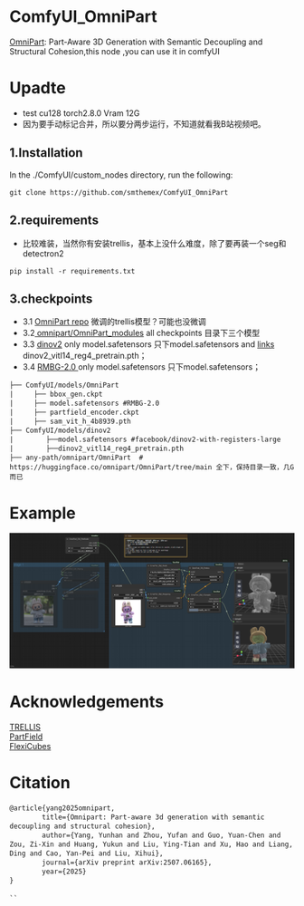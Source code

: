 # ComfyUI_OmniPart
[OmniPart](https://github.com/HKU-MMLab/OmniPart): Part-Aware 3D Generation with Semantic Decoupling and Structural Cohesion,this node ,you can use it in comfyUI

# Upadte
*  test  cu128 torch2.8.0 Vram 12G
*  因为要手动标记合并，所以要分两步运行，不知道就看我B站视频吧。

  
1.Installation  
-----
  In the ./ComfyUI/custom_nodes directory, run the following:   
```
git clone https://github.com/smthemex/ComfyUI_OmniPart
```
2.requirements  
----
* 比较难装，当然你有安装trellis，基本上没什么难度，除了要再装一个seg和detectron2  
```
pip install -r requirements.txt
```

3.checkpoints 
----

* 3.1 [OmniPart repo](https://huggingface.co/omnipart/OmniPart)  微调的trellis模型？可能也没微调
* 3.2[ omnipart/OmniPart_modules](https://huggingface.co/omnipart/OmniPart_modules) all checkpoints  目录下三个模型   
* 3.3 [ dinov2](https://huggingface.co/facebook/dinov2-with-registers-large/tree/main)  only model.safetensors 只下model.safetensors and [links](https://dl.fbaipublicfiles.com/dinov2/dinov2_vitl14/dinov2_vitl14_reg4_pretrain.pth) dinov2_vitl14_reg4_pretrain.pth； 
* 3.4 [RMBG-2.0 ](https://huggingface.co/briaai/RMBG-2.0/tree/main) only model.safetensors 只下model.safetensors；  
```
├── ComfyUI/models/OmniPart
|     ├── bbox_gen.ckpt
|     ├── model.safetensors #RMBG-2.0
|     ├── partfield_encoder.ckpt
|     ├── sam_vit_h_4b8939.pth
├── ComfyUI/models/dinov2
|        ├──model.safetensors #facebook/dinov2-with-registers-large
|        ├──dinov2_vitl14_reg4_pretrain.pth
├── any-path/omnipart/OmniPart  # https://huggingface.co/omnipart/OmniPart/tree/main 全下，保持目录一致，几G而已  
```
  

# Example
![](https://github.com/smthemex/ComfyUI_OmniPart/blob/main/example_workflows/example1015.png)

# Acknowledgements
[TRELLIS](https://github.com/microsoft/TRELLIS)  
[PartField](https://github.com/nv-tlabs/PartField)  
[FlexiCubes](https://github.com/nv-tlabs/FlexiCubes)  


# Citation
```
@article{yang2025omnipart,
        title={Omnipart: Part-aware 3d generation with semantic decoupling and structural cohesion},
        author={Yang, Yunhan and Zhou, Yufan and Guo, Yuan-Chen and Zou, Zi-Xin and Huang, Yukun and Liu, Ying-Tian and Xu, Hao and Liang, Ding and Cao, Yan-Pei and Liu, Xihui},
        journal={arXiv preprint arXiv:2507.06165},
        year={2025}
}

``
